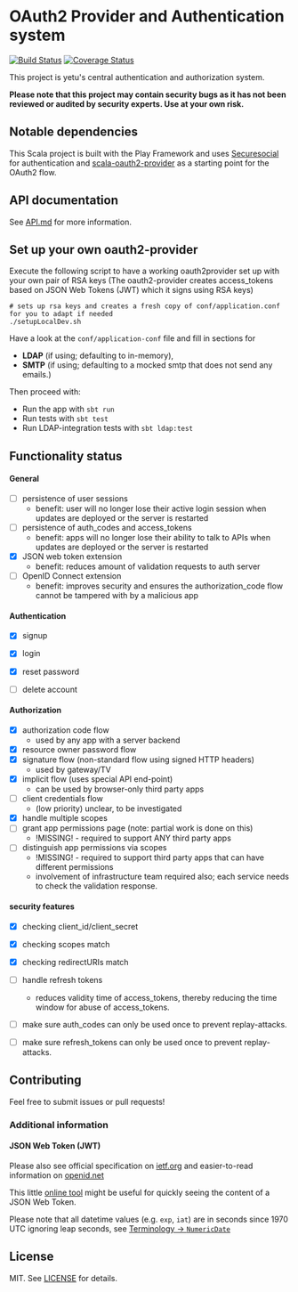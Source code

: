 # OAuth2 Provider and Authentication system

[![Build Status](https://travis-ci.org/yetu/oauth2-provider.svg?branch=master)](https://travis-ci.org/yetu/oauth2-provider)
[![Coverage Status](https://coveralls.io/repos/yetu/oauth2-provider/badge.svg)](https://coveralls.io/r/yetu/oauth2-provider)

This project is yetu's central authentication and authorization system.

**Please note that this project may contain security bugs as it has not been reviewed or audited by security experts. Use at your own risk.**

## Notable dependencies

This Scala project is built with the Play Framework and uses [Securesocial](http://securesocial.ws) for authentication and [scala-oauth2-provider](https://github.com/nulab/scala-oauth2-provider) as a starting point for the OAuth2 flow.


## API documentation

See [API.md](API.md) for more information.

## Set up your own oauth2-provider

Execute the following script to have a working oauth2provider set up with your own pair of RSA keys (The oauth2-provider creates access_tokens based on JSON Web Tokens (JWT) which it signs using RSA keys)

```
# sets up rsa keys and creates a fresh copy of conf/application.conf for you to adapt if needed
./setupLocalDev.sh
```

Have a look at the `conf/application-conf` file and fill in sections for
 - **LDAP** (if using; defaulting to in-memory), 
 - **SMTP** (if using; defaulting to a mocked smtp that does not send any emails.)

Then proceed with:

* Run the app with `sbt run`
* Run tests with `sbt test`
* Run LDAP-integration tests with `sbt ldap:test`

## Functionality status

#### General

- [ ] persistence of user sessions
    - benefit: user will no longer lose their active login session when updates are deployed or the server is restarted
- [ ] persistence of auth_codes and access_tokens
    - benefit: apps will no longer lose their ability to talk to APIs when updates are deployed or the server is restarted
- [x] JSON web token extension
    - benefit: reduces amount of validation requests to auth server
- [ ] OpenID Connect extension
    - benefit: improves security and ensures the authorization_code flow cannot be tampered with by a malicious app

#### Authentication

- [x] signup
- [x] login
- [x] reset password
- [ ] delete account


#### Authorization

- [x] authorization code flow
     - used by any app with a server backend
- [x] resource owner password flow
- [x] signature flow (non-standard flow using signed HTTP headers)
     - used by gateway/TV
- [x] implicit flow (uses special API end-point)
    - can be used by browser-only third party apps
- [ ] client credentials flow
    - (low priority) unclear, to be investigated
- [x] handle multiple scopes
- [ ] grant app permissions page (note: partial work is done on this)
    - !MISSING! - required to support ANY third party apps
- [ ] distinguish app permissions via scopes
    - !MISSING! - required to support third party apps that can have different permissions
    - involvement of infrastructure team required also; each service needs to check the validation response.


#### security features

- [x] checking client_id/client_secret
- [x] checking scopes match
- [x] checking redirectURIs match
- [ ] handle refresh tokens
    - reduces validity time of access_tokens, thereby reducing the time window for abuse of access_tokens.
- [ ] make sure auth_codes can only be used once to prevent replay-attacks.
- [ ] make sure refresh_tokens can only be used once to prevent replay-attacks.


## Contributing

Feel free to submit issues or pull requests!

### Additional information

#### JSON Web Token (JWT)

Please also see official specification on [ietf.org](https://tools.ietf.org/html/draft-ietf-oauth-json-web-token-32) and easier-to-read information on [openid.net]( http://openid.net/specs/draft-jones-json-web-token-07.html)

This little [online tool](http://jwt.io/) might be useful for quickly seeing the content of a JSON Web Token.

Please note that all datetime values (e.g. `exp`, `iat`) are in seconds since 1970 UTC ignoring leap seconds, see [Terminology -> `NumericDate`](https://tools.ietf.org/html/draft-ietf-oauth-json-web-token-32#section-2)

## License

MIT. See [LICENSE](LICENSE) for details.


